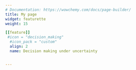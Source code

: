 ```yaml
---
# Documentation: https://wowchemy.com/docs/page-builder/
title: My page
widget: featurette 
weight: 15

[[feature]]
 #icon = "decision_making"
  #icon_pack = "custom"
  align: 2 
  name: Decision making under uncertainty


---
```

